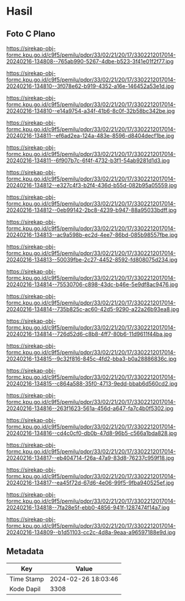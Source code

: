 # Hasil

## Foto C Plano

https://sirekap-obj-formc.kpu.go.id/c9f5/pemilu/pdpr/33/02/21/20/17/3302212017014-20240216-134808--765ab990-5267-4dbe-b523-3f41e01f2f77.jpg

https://sirekap-obj-formc.kpu.go.id/c9f5/pemilu/pdpr/33/02/21/20/17/3302212017014-20240216-134810--3f078e62-b919-4352-a16e-146452a53e1d.jpg

https://sirekap-obj-formc.kpu.go.id/c9f5/pemilu/pdpr/33/02/21/20/17/3302212017014-20240216-134810--e14a9754-a34f-41b6-8c0f-32b58bc342be.jpg

https://sirekap-obj-formc.kpu.go.id/c9f5/pemilu/pdpr/33/02/21/20/17/3302212017014-20240216-134811--ef6ad2ea-124a-483e-8596-d8404decf1be.jpg

https://sirekap-obj-formc.kpu.go.id/c9f5/pemilu/pdpr/33/02/21/20/17/3302212017014-20240216-134811--6f907b7c-6f4f-4732-b3f1-54ab9281d1d3.jpg

https://sirekap-obj-formc.kpu.go.id/c9f5/pemilu/pdpr/33/02/21/20/17/3302212017014-20240216-134812--e327c4f3-b2f4-436d-b55d-082b95a05559.jpg

https://sirekap-obj-formc.kpu.go.id/c9f5/pemilu/pdpr/33/02/21/20/17/3302212017014-20240216-134812--0eb99142-2bc8-4239-b947-88a95033bdff.jpg

https://sirekap-obj-formc.kpu.go.id/c9f5/pemilu/pdpr/33/02/21/20/17/3302212017014-20240216-134813--ac9a598b-ec2d-4ee7-86bd-085b98557fbe.jpg

https://sirekap-obj-formc.kpu.go.id/c9f5/pemilu/pdpr/33/02/21/20/17/3302212017014-20240216-134813--50039fbe-2c27-4452-8592-fd808075d234.jpg

https://sirekap-obj-formc.kpu.go.id/c9f5/pemilu/pdpr/33/02/21/20/17/3302212017014-20240216-134814--75530706-c898-43dc-b46e-5e9df8ac9476.jpg

https://sirekap-obj-formc.kpu.go.id/c9f5/pemilu/pdpr/33/02/21/20/17/3302212017014-20240216-134814--735b825c-ac60-42d5-9290-a22a26b93ea8.jpg

https://sirekap-obj-formc.kpu.go.id/c9f5/pemilu/pdpr/33/02/21/20/17/3302212017014-20240216-134814--726d52d6-c8b8-4ff7-80b6-11d9611f44ba.jpg

https://sirekap-obj-formc.kpu.go.id/c9f5/pemilu/pdpr/33/02/21/20/17/3302212017014-20240216-134815--9c32f816-845c-4fd2-bba3-b0a28886836c.jpg

https://sirekap-obj-formc.kpu.go.id/c9f5/pemilu/pdpr/33/02/21/20/17/3302212017014-20240216-134815--c864a588-35f0-4713-9edd-bbab6d560cd2.jpg

https://sirekap-obj-formc.kpu.go.id/c9f5/pemilu/pdpr/33/02/21/20/17/3302212017014-20240216-134816--263f1623-561a-456d-a647-fa7c4b0f5302.jpg

https://sirekap-obj-formc.kpu.go.id/c9f5/pemilu/pdpr/33/02/21/20/17/3302212017014-20240216-134816--cd4c0cf0-db0b-47d8-96b5-c566a1bda828.jpg

https://sirekap-obj-formc.kpu.go.id/c9f5/pemilu/pdpr/33/02/21/20/17/3302212017014-20240216-134817--eb404714-f26a-47a9-83d8-76237c959f18.jpg

https://sirekap-obj-formc.kpu.go.id/c9f5/pemilu/pdpr/33/02/21/20/17/3302212017014-20240216-134817--ea45f72d-67d6-4e06-99f5-9fba940525ef.jpg

https://sirekap-obj-formc.kpu.go.id/c9f5/pemilu/pdpr/33/02/21/20/17/3302212017014-20240216-134818--7fa28e5f-ebb0-4856-941f-1287474f14a7.jpg

https://sirekap-obj-formc.kpu.go.id/c9f5/pemilu/pdpr/33/02/21/20/17/3302212017014-20240216-134809--b1d51103-cc2c-4d8a-9eaa-a96597188e9d.jpg


## Metadata

| Key        | Value               |
| ---------- | ------------------- |
| Time Stamp | 2024-02-26 18:03:46 |
| Kode Dapil | 3308                |



